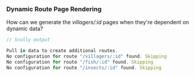 ### Dynamic Route Page Rendering

How can we generate the _villagers/:id_ pages when they're dependent on dynamic data?

```typescript
// Scully output

Pull in data to create additional routes.
No configuration for route "/villagers/:id" found. Skipping
No configuration for route "/fish/:id" found. Skipping
No configuration for route "/insects/:id" found. Skipping
```